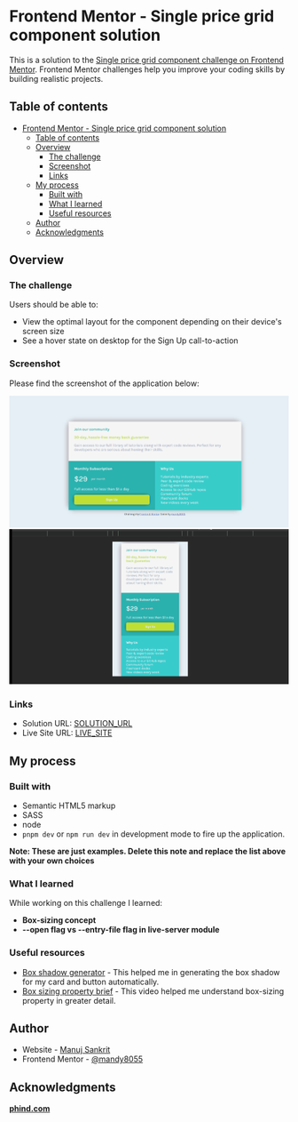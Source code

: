 # Frontend Mentor - Single price grid component solution

This is a solution to the [Single price grid component challenge on Frontend Mentor](https://www.frontendmentor.io/challenges/single-price-grid-component-5ce41129d0ff452fec5abbbc). Frontend Mentor challenges help you improve your coding skills by building realistic projects.

## Table of contents

- [Frontend Mentor - Single price grid component solution](#frontend-mentor---single-price-grid-component-solution)
  - [Table of contents](#table-of-contents)
  - [Overview](#overview)
    - [The challenge](#the-challenge)
    - [Screenshot](#screenshot)
    - [Links](#links)
  - [My process](#my-process)
    - [Built with](#built-with)
    - [What I learned](#what-i-learned)
    - [Useful resources](#useful-resources)
  - [Author](#author)
  - [Acknowledgments](#acknowledgments)

## Overview

### The challenge

Users should be able to:

- View the optimal layout for the component depending on their device's screen size
- See a hover state on desktop for the Sign Up call-to-action

### Screenshot

Please find the screenshot of the application below:

![Desktop View](./public/assets/desktop_snip.PNG)
![Mobile View](./public/assets/mobile-snip.gif)

### Links

- Solution URL: [SOLUTION_URL](https://github.com/mandy8055/frontend-mentor-challenges/single-price-grid-component)
- Live Site URL: [LIVE_SITE](https://mandy8055.github.io/frontend-mentor-challenges/single-price-grid-component/public/index.html)

## My process

### Built with

- Semantic HTML5 markup
- SASS
- node
- `pnpm dev` or `npm run dev` in development mode to fire up the application.

**Note: These are just examples. Delete this note and replace the list above with your own choices**

### What I learned

While working on this challenge I learned:

- **Box-sizing concept**
- **--open flag vs --entry-file flag in live-server module**

### Useful resources

- [Box shadow generator](https://www.cssmatic.com/box-shadow) - This helped me in generating the box shadow for my card and button automatically.
- [Box sizing property brief](https://www.youtube.com/watch?v=WlGQdgy-M6w) - This video helped me understand box-sizing property in greater detail.

## Author

- Website - [Manuj Sankrit](https://mandy8055.github.io/)
- Frontend Mentor - [@mandy8055](https://www.frontendmentor.io/profile/mandy8055)

## Acknowledgments

**[phind.com](https://www.phind.com/)**
